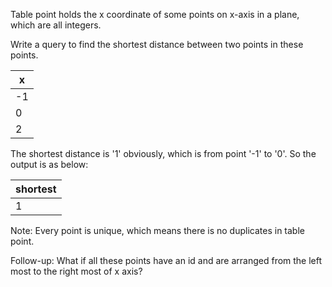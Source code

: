 Table point holds the x coordinate of some points on x-axis in a plane, which are all integers.
 
Write a query to find the shortest distance between two points in these points.
 

| x   |
|-----|
| -1  |
| 0   |
| 2   |
 
The shortest distance is '1' obviously, which is from point '-1' to '0'. So the output is as below:
 

| shortest|
|---------|
| 1       |
 
Note: Every point is unique, which means there is no duplicates in table point.
 
Follow-up: What if all these points have an id and are arranged from the left most to the right most of x axis?